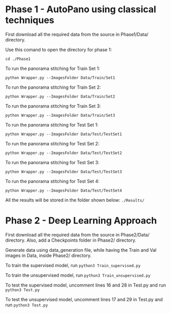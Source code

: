 # Phase 1 - AutoPano using classical techniques

First download all the required data from the source in Phase1/Data/ directory. 

Use this comand to open the directory for phase 1:

`cd ./Phase1`

To run the panorama stitching for Train Set 1:

`python Wrapper.py --ImagesFolder Data/Train/Set1`

To run the panorama stitching for Train Set 2:

`python Wrapper.py --ImagesFolder Data/Train/Set2`

To run the panorama stitching for Train Set 3:

`python Wrapper.py --ImagesFolder Data/Train/Set3`

To run the panorama stitching for Test Set 1:

`python Wrapper.py --ImagesFolder Data/Test/TestSet1`

To run the panorama stitching for Test Set 2:

`python Wrapper.py --ImagesFolder Data/Test/TestSet2`

To run the panorama stitching for Test Set 3:

`python Wrapper.py --ImagesFolder Data/Test/TestSet3`

To run the panorama stitching for Test Set 4:

`python Wrapper.py --ImagesFolder Data/Test/TestSet4`

All the results will be stored in the folder shown below:
`./Results/`





# Phase 2 - Deep Learning Approach

First download all the required data from the source in Phase2/Data/ directory. Also, add a Checkpoints folder in Phase2/ directory.

Generate data using data_generation file, while having the Train and Val images in Data, inside Phase2/ directory.

To train the supervised model, run `python3 Train_supervised.py`

To train the unsupervised model, run `python3 Train_unsupervised.py`

To test the supervised model, uncomment lines 16 and 28 in Test.py and run `python3 Test.py`

To test the unsupervised model, uncomment lines 17 and 29 in Test.py and run `python3 Test.py`
